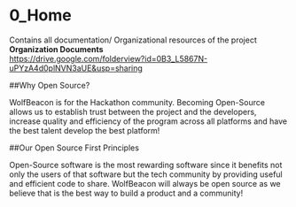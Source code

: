 # 0_Home
Contains all documentation/ Organizational resources of the project
<br />
<strong> Organization Documents </strong> 
<br />
https://drive.google.com/folderview?id=0B3_L5867N-uPYzA4d0plNVN3aUE&usp=sharing

##Why Open Source?

WolfBeacon is for the Hackathon community. Becoming Open-Source allows us to establish trust between the project and the developers, increase quality and efficiency of the program across all platforms and have the best talent develop the best platform!

##Our Open Source First Principles

Open-Source software is the most rewarding software since it benefits not only the users of that software but the tech community by providing useful and efficient code to share. WolfBeacon will always be open source as we believe that is the best way to build a product and a community!

